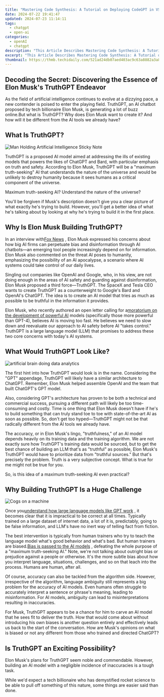 ```yaml
---
title: "Mastering Code Synthesis: A Tutorial on Deploying CodeGPT in VS Code"
date: 2024-07-22 19:41:47
updated: 2024-07-23 11:14:11
tags:
  - chatgpt
  - open-ai
categories:
  - openAI
  - chatgpt
description: "This Article Describes Mastering Code Synthesis: A Tutorial on Deploying CodeGPT in VS Code"
excerpt: "This Article Describes Mastering Code Synthesis: A Tutorial on Deploying CodeGPT in VS Code"
thumbnail: https://thmb.techidaily.com/521ad24db07aed403ac9c63a8882a3a87b12e15e0d1178b868dfaacb16286760.jpg
---
```


## Decoding the Secret: Discovering the Essence of Elon Musk's TruthGPT Endeavor

 As the field of artificial intelligence continues to evolve at a dizzying pace, a new contender is poised to enter the playing field. TruthGPT, an AI chatbot proposed by tech billionaire Elon Musk, is generating a lot of buzz online.But what is TruthGPT? Why does Elon Musk want to create it? And how will it be different from the AI tools we already have?

## What Is TruthGPT?

![Man Holding Artificial Intelligence Sticky Note](https://static1.makeuseofimages.com/wordpress/wp-content/uploads/2023/02/artificial-intelligence.jpg)

 TruthGPT is a proposed AI model aimed at addressing the ills of existing models that powers the likes of ChatGPT and Bard, with particular emphasis on truth and safety. According to Elon Musk, TruthGPT will be a "maximum truth-seeking" AI that understands the nature of the universe and would be unlikely to destroy humanity because it sees humans as a critical component of the universe.

Maximum truth-seeking AI? Understand the nature of the universe?

 You'll be forgiven if Musk's description doesn't give you a clear picture of what exactly he's trying to build. However, you'll get a better idea of what he's talking about by looking at why he's trying to build it in the first place.

## Why Is Elon Musk Building TruthGPT?

 In an interview with[Fox News](https://www.foxnews.com/media/elon-musk-develop-truthgpt-warns-civilizational-destruction-ai) , Elon Musk expressed his concerns about how big AI firms can perpetuate bias and disinformation through AI chatbots—an emerging tool people increasingly depend on for information. Elon Musk also commented on the threat AI poses to humanity, emphasizing the possibility of an AI apocalypse, a scenario where AI systems could take control of our daily lives.

 Singling out companies like OpenAI and Google, who, in his view, are not doing enough in the areas of AI safety and guarding against disinformation, Elon Musk proposed a third force—TruthGPT. The SpaceX and Tesla CEO wants to create TruthGPT as a counterweight to Google's Bard and OpenAI's ChatGPT. The idea is to create an AI model that tries as much as possible to be truthful in the information it provides.

 Elon Musk, who recently authored an open letter calling for a[moratorium on the development of powerful AI](http://www.makeuseof.com/why-elon-musk-want-to-pause-ai-development/) models (specifically those more powerful than GPT-4), believes AI is moving too fast. He believes we need to slow down and reevaluate our approach to AI safety before AI "takes control." TruthGPT is a large language model (LLM) that promises to address these two core concerns with today's AI systems.

## What Would TruthGPT Look Like?

![artificial brain doing data analytics ](https://static1.makeuseofimages.com/wordpress/wp-content/uploads/2023/02/mou-article-banner.jpg)

 The first hint into how TruthGPT would look is in the name. Considering the "GPT" appendage, TruthGPT will likely have a similar architecture to ChatGPT. Remember, Elon Musk helped assemble OpenAI and the team that built ChatGPT's GPT model.

 Also, considering GPT's architecture has proven to be both a technical and commercial success, pursuing a different path will likely be too time-consuming and costly. Time is one thing that Elon Musk doesn't have if he's to build something that can truly stand toe to toe with state-of-the-art AI as soon as possible. So, don't get too hyped—TruthGPT might not be that radically different from the AI tools we already have.

 The accuracy, or in Elon Musk's lingo, "truthfulness," of an AI model depends heavily on its training data and the training algorithm. We are not exactly sure how TruthGPT's training data would be sourced, but to get the best chance of building an LLM that's as "truthful" as possible, Elon Musk's TruthGPT would have to prioritize data from "truthful sources." But that's precisely the problem. Truth is a very subjective concept. What is true for me might not be true for you.

So, is this idea of a maximum truth-seeking AI even practical?

## Why Building TruthGPT Is a Huge Challenge

![Cogs on a machine](https://static1.makeuseofimages.com/wordpress/wp-content/uploads/2023/02/pexels-pixabay-159298.jpg)

 Once you[understand how large language models like GPT work](http://www.makeuseof.com/what-are-large-langauge-models-how-do-they-work/) , it becomes clear that it is impractical to be correct at all times. Typically trained on a large dataset of internet data, a lot of it is, predictably, going to be false information, and LLM's have no inert way of telling fact from fiction.

 The best intervention is typically from human trainers who try to teach the language model what's good behavior and what's bad. But human trainers are biased.[Bias is passed to the AI models](https://www.makeuseof.com/what-is-ai-bias/) , defeating the whole purpose of a "maximum truth-seeking AI." Note, we're not talking about outright bias or prejudice against a people or otherwise. It's the more subtle bias about how you interpret language, situations, challenges, and so on that leach into the process. Humans are human, after all.

 Of course, accuracy can also be tackled from the algorithm side. However, irrespective of the algorithm, language ambiguity still represents a big problem for the accuracy of AI models. Even humans often struggle to accurately interpret a sentence or phrase's meaning, leading to misinformation. For AI models, ambiguity can lead to misinterpretations resulting in inaccuracies.

 For Musk, TruthGPT appears to be a chance for him to carve an AI model that he sees fit to deliver the truth. How that would come about without introducing his own biases is another question entirely and effectively leads us back to the start of the conversation. How are Musk's opinions on what is biased or not any different from those who trained and directed ChatGPT?

## Is TruthGPT an Exciting Possibility?

 Elon Musk's plans for TruthGPT seem noble and commendable. However, building an AI model with a negligible incidence of inaccuracies is a tough task.

 While we'd expect a tech billionaire who has demystified rocket science to be able to pull off something of this nature, some things are easier said than done.


<ins class="adsbygoogle"
     style="display:block"
     data-ad-format="autorelaxed"
     data-ad-client="ca-pub-7571918770474297"
     data-ad-slot="1223367746"></ins>



<ins class="adsbygoogle"
     style="display:block"
     data-ad-client="ca-pub-7571918770474297"
     data-ad-slot="8358498916"
     data-ad-format="auto"
     data-full-width-responsive="true"></ins>
